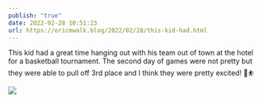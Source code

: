 ```yaml
---
publish: "true"
date: 2022-02-28 10:51:23
url: https://ericmwalk.blog/2022/02/28/this-kid-had.html
---
```


This kid had a great time hanging out with his team out of town at the hotel for a basketball tournament. The second day of games were not pretty but they were able to pull off 3rd place and I think they were pretty excited! 🥉⛹️

![](https://ericmwalk.blog/uploads/2022/3a33463b77.jpg)